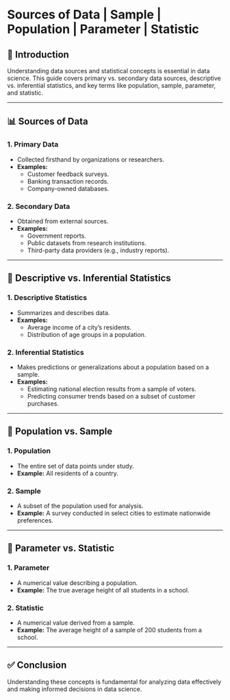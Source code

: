 # Sources of Data | Sample | Population | Parameter | Statistic

## 📌 Introduction
Understanding data sources and statistical concepts is essential in data science. This guide covers primary vs. secondary data sources, descriptive vs. inferential statistics, and key terms like population, sample, parameter, and statistic.

---

## 📊 Sources of Data
### **1. Primary Data**
- Collected firsthand by organizations or researchers.
- **Examples:**
  - Customer feedback surveys.
  - Banking transaction records.
  - Company-owned databases.

### **2. Secondary Data**
- Obtained from external sources.
- **Examples:**
  - Government reports.
  - Public datasets from research institutions.
  - Third-party data providers (e.g., industry reports).

---

## 📌 Descriptive vs. Inferential Statistics
### **1. Descriptive Statistics**
- Summarizes and describes data.
- **Examples:**
  - Average income of a city’s residents.
  - Distribution of age groups in a population.

### **2. Inferential Statistics**
- Makes predictions or generalizations about a population based on a sample.
- **Examples:**
  - Estimating national election results from a sample of voters.
  - Predicting consumer trends based on a subset of customer purchases.

---

## 📌 Population vs. Sample
### **1. Population**
- The entire set of data points under study.
- **Example:** All residents of a country.

### **2. Sample**
- A subset of the population used for analysis.
- **Example:** A survey conducted in select cities to estimate nationwide preferences.

---

## 📌 Parameter vs. Statistic
### **1. Parameter**
- A numerical value describing a population.
- **Example:** The true average height of all students in a school.

### **2. Statistic**
- A numerical value derived from a sample.
- **Example:** The average height of a sample of 200 students from a school.

---

## ✅ Conclusion
Understanding these concepts is fundamental for analyzing data effectively and making informed decisions in data science.

